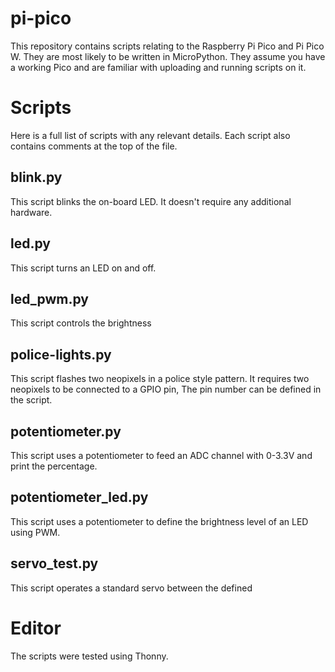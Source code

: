 # pi-pico
This repository contains scripts relating to the Raspberry Pi Pico and Pi Pico W. They are most likely to be written in MicroPython.
They assume you have a working Pico and are familiar with uploading and running scripts on it.

# Scripts
Here is a full list of scripts with any relevant details. Each script also contains comments at the top of the file.
## blink.py
This script blinks the on-board LED. It doesn't require any additional hardware.
## led.py
This script turns an LED on and off.
## led_pwm.py
This script controls the brightness
## police-lights.py
This script flashes two neopixels in a police style pattern. It requires two neopixels to be connected to a GPIO pin, The pin number can be defined in the script.
## potentiometer.py
This script uses a potentiometer to feed an ADC channel with 0-3.3V and print the percentage.
## potentiometer_led.py
This script uses a potentiometer to define the brightness level of an LED using PWM.
## servo_test.py
This script operates a standard servo between the defined

# Editor
The scripts were tested using Thonny.